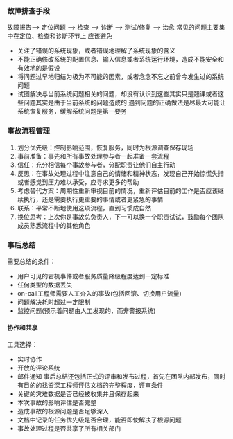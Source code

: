 ### 故障排查手段
故障报告--> 定位问题 --> 检查 --> 诊断 --> 测试/修复 --> 治愈
常见的问题主要集中在定位、检查和诊断环节上
应该避免
- 关注了错误的系统现象，或者错误地理解了系统现象的含义
- 不能正确修改系统的配置信息、输入信息或者系统运行环境，造成不能安全和有效地的是假设
- 将问题过早地归结为极为不可能的因素，或者念念不忘之前曾今发生过的系统问题
- 试图解决与当前系统问题相关的问题，却没有认识到这些其实只是翘课或者这些问题其实是由于当前系统的问题造成的
遇到问题的正确做法是尽最大可能让系统恢复服务，缓解系统问题是第一要务


### 事故流程管理
1. 划分优先级：控制影响范围，恢复服务，同时为根源调查保存现场
2. 事前准备：事先和所有事故处理参与者一起准备一套流程
3. 信任：充分相信每个事故参与者，分配职责让他们自主行动
4. 反思：在事故处理过程中注意自己的情绪和精神状态，发现自己开始惊慌失措或者感觉到压力难以承受，应寻求更多的帮助
5. 考虑替代方案：周期性重新审视目前的情况，重新评估目前的工作是否应该继续执行，还是需要执行更重要的事情或者更紧急的事情
6. 联系：平常不断地使用这项流程，直到习惯成自然
7. 换位思考：上次你是事故总负责人，下一可以换一个职责试试，鼓励每个团队成员熟悉流程中的其他角色

### 事后总结
需要总结的条件：
- 用户可见的宕机事件或者服务质量降级程度达到一定标准
- 任何类型的数据丢失
- on-call工程师需要人工介入的事故(包括回滚、切换用户流量)
- 问题解决耗时超过一定限制
- 监控问题(预示着问题由人工发现的，而非警报系统)
#### 协作和共享
工具选择：
- 实时协作
- 开放的评论系统
- 邮件通知
事后总结还包括正式的评审和发布过程，首先在团队内部发布，同时有目的的找资深工程师评估文档的完整程度，评审条件
- 关键的灾难数据是否已经被收集并且保存起来
- 本次事故的影响评估是否完整
- 造成事故的根源问题是否足够深入
- 文档中记录的任务优先级是否合理，能否即使解决了根源问题
- 事故处理过程是否共享了所有相关部门

